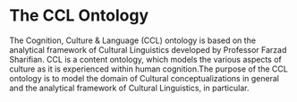 # The CCL Ontology

The Cognition, Culture & Language (CCL) ontology is based on the analytical framework of Cultural Linguistics developed by Professor Farzad Sharifian. CCL is a content ontology, which models the various aspects of culture as it is experienced within human cognition.The purpose of the CCL ontology is to model the domain of Cultural conceptualizations in general and the analytical framework of Cultural Linguistics, in particular. 
